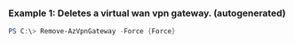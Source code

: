 
### Example 1: Deletes a virtual wan vpn gateway. (autogenerated)
```powershell
PS C:\> Remove-AzVpnGateway -Force {Force}


